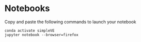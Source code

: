 # Notebooks

Copy and paste the following commands to launch your notebook
```
conda activate simpleVE  
jupyter notebook --browser=firefox
```

